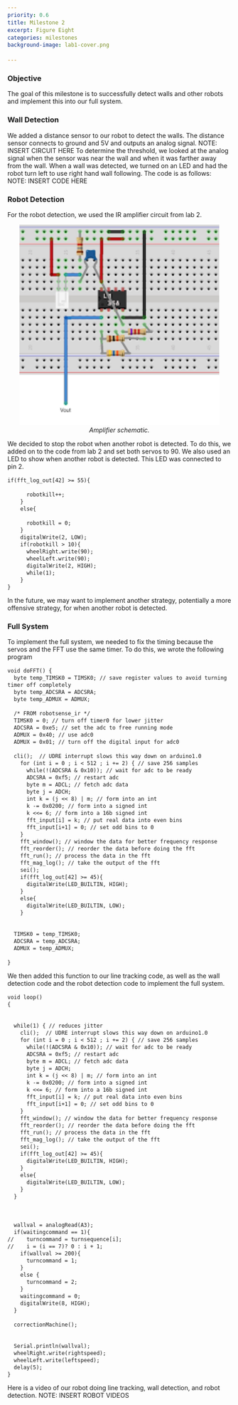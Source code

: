 ```yaml
---
priority: 0.6
title: Milestone 2
excerpt: Figure Eight
categories: milestones
background-image: lab1-cover.png

---
```

### Objective
The goal of this milestone is to successfully detect walls and other robots and implement this into our full system.

### Wall Detection
We added a distance sensor to our robot to detect the walls. The distance sensor connects to ground and 5V and outputs an analog signal. 
NOTE: INSERT CIRCUIT HERE
To determine the threshold, we looked at the analog signal when the sensor was near the wall and when it was farther away from the wall. When a wall was detected, we turned on an LED and had the robot turn left to use right hand wall following. The code is as follows:
NOTE: INSERT CODE HERE

### Robot Detection
For the robot detection, we used the IR amplifier circuit from lab 2. 

<p align="center">
  <img src="/images/lab2_irfritz.png" width="450px" height="450px"/><br/>
      <i>Amplifier schematic.</i>
</p>

We decided to stop the robot when another robot is detected. To do this, we added on to the code from lab 2 and set both servos to 90. We also used an LED to show when another robot is detected. This LED was connected to pin 2.

```
if(fft_log_out[42] >= 55){
      
      robotkill++;
    }
    else{
      
      robotkill = 0;
    }
    digitalWrite(2, LOW);
    if(robotkill > 10){
      wheelRight.write(90);
      wheelLeft.write(90);
      digitalWrite(2, HIGH);
      while(1);
    }
}
```

In the future, we may want to implement another strategy, potentially a more offensive strategy, for when another robot is detected.

### Full System
To implement the full system, we needed to fix the timing because the servos and the FFT use the same timer. To do this, we wrote the following program

```
void doFFT() {
  byte temp_TIMSK0 = TIMSK0; // save register values to avoid turning timer off completely
  byte temp_ADCSRA = ADCSRA;
  byte temp_ADMUX = ADMUX;

  /* FROM robotsense_ir */
  TIMSK0 = 0; // turn off timer0 for lower jitter
  ADCSRA = 0xe5; // set the adc to free running mode
  ADMUX = 0x40; // use adc0
  ADMUX = 0x01; // turn off the digital input for adc0

  cli();  // UDRE interrupt slows this way down on arduino1.0
    for (int i = 0 ; i < 512 ; i += 2) { // save 256 samples
      while(!(ADCSRA & 0x10)); // wait for adc to be ready
      ADCSRA = 0xf5; // restart adc
      byte m = ADCL; // fetch adc data
      byte j = ADCH;
      int k = (j << 8) | m; // form into an int
      k -= 0x0200; // form into a signed int
      k <<= 6; // form into a 16b signed int
      fft_input[i] = k; // put real data into even bins
      fft_input[i+1] = 0; // set odd bins to 0
    }
    fft_window(); // window the data for better frequency response
    fft_reorder(); // reorder the data before doing the fft
    fft_run(); // process the data in the fft
    fft_mag_log(); // take the output of the fft
    sei();
    if(fft_log_out[42] >= 45){
      digitalWrite(LED_BUILTIN, HIGH);
    }
    else{
      digitalWrite(LED_BUILTIN, LOW);
    }

    
  TIMSK0 = temp_TIMSK0;
  ADCSRA = temp_ADCSRA;
  ADMUX = temp_ADMUX;

}
```


We then added this function to our line tracking code, as well as the wall detection code and the robot detection code to implement the full system.

```
void loop() 
{


  while(1) { // reduces jitter
    cli();  // UDRE interrupt slows this way down on arduino1.0
    for (int i = 0 ; i < 512 ; i += 2) { // save 256 samples
      while(!(ADCSRA & 0x10)); // wait for adc to be ready
      ADCSRA = 0xf5; // restart adc
      byte m = ADCL; // fetch adc data
      byte j = ADCH;
      int k = (j << 8) | m; // form into an int
      k -= 0x0200; // form into a signed int
      k <<= 6; // form into a 16b signed int
      fft_input[i] = k; // put real data into even bins
      fft_input[i+1] = 0; // set odd bins to 0
    }
    fft_window(); // window the data for better frequency response
    fft_reorder(); // reorder the data before doing the fft
    fft_run(); // process the data in the fft
    fft_mag_log(); // take the output of the fft
    sei();
    if(fft_log_out[42] >= 45){
      digitalWrite(LED_BUILTIN, HIGH);
    }
    else{
      digitalWrite(LED_BUILTIN, LOW);
    }
  }
  

  
  wallval = analogRead(A3);
  if(waitingcommand == 1){
//    turncommand = turnsequence[i];
//    i = (i == 7)? 0 : i + 1;
    if(wallval >= 200){
      turncommand = 1;
    }
    else {
      turncommand = 2;
    }
    waitingcommand = 0;
    digitalWrite(8, HIGH);
  }
 
  correctionMachine();
  
  
  Serial.println(wallval);
  wheelRight.write(rightspeed);
  wheelLeft.write(leftspeed);
  delay(5);
}
```

Here is a video of our robot doing line tracking, wall detection, and robot detection.
NOTE: INSERT ROBOT VIDEOS
